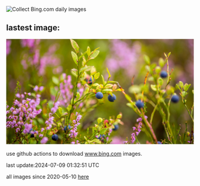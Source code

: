 ![Collect Bing.com daily images](https://github.com/counter2015/bing-daily-images/workflows/Collect%20Bing.com%20daily%20images/badge.svg)
## lastest image:
![](images/NorwayBlueberries.jpg)

use github actions to download www.bing.com images.

last update:2024-07-09 01:32:51 UTC

all images since 2020-05-10 [here](https://github.com/counter2015/bing-daily-images/tree/master/images) 
